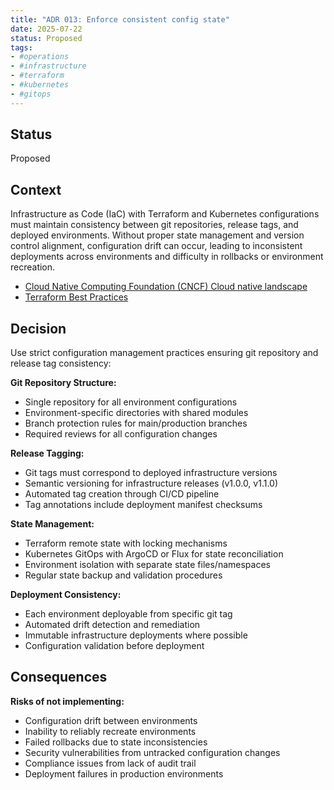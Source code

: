 ```yaml
---
title: "ADR 013: Enforce consistent config state"
date: 2025-07-22
status: Proposed
tags:
- #operations
- #infrastructure
- #terraform
- #kubernetes
- #gitops
---
```


## Status

Proposed

## Context

Infrastructure as Code (IaC) with Terraform and Kubernetes configurations must maintain consistency between git repositories, release tags, and deployed environments. Without proper state management and version control alignment, configuration drift can occur, leading to inconsistent deployments across environments and difficulty in rollbacks or environment recreation.

- [Cloud Native Computing Foundation (CNCF) Cloud native landscape](https://landscape.cncf.io/)
- [Terraform Best Practices](https://developer.hashicorp.com/terraform/cloud-docs/recommended-practices)

## Decision

Use strict configuration management practices ensuring git repository and release tag consistency:

**Git Repository Structure:**
- Single repository for all environment configurations
- Environment-specific directories with shared modules
- Branch protection rules for main/production branches
- Required reviews for all configuration changes

**Release Tagging:**
- Git tags must correspond to deployed infrastructure versions
- Semantic versioning for infrastructure releases (v1.0.0, v1.1.0)
- Automated tag creation through CI/CD pipeline
- Tag annotations include deployment manifest checksums

**State Management:**
- Terraform remote state with locking mechanisms
- Kubernetes GitOps with ArgoCD or Flux for state reconciliation
- Environment isolation with separate state files/namespaces
- Regular state backup and validation procedures

**Deployment Consistency:**
- Each environment deployable from specific git tag
- Automated drift detection and remediation
- Immutable infrastructure deployments where possible
- Configuration validation before deployment

## Consequences

**Risks of not implementing:**
- Configuration drift between environments
- Inability to reliably recreate environments
- Failed rollbacks due to state inconsistencies
- Security vulnerabilities from untracked configuration changes
- Compliance issues from lack of audit trail
- Deployment failures in production environments
